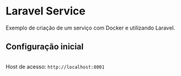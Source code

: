 # Laravel Service
Exemplo de criação de um serviço com Docker e utilizando Laravel.

Configuração inicial
-----------

```console

```

Host de acesso: `http://localhost:8001`
